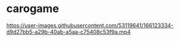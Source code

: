 # carogame

https://user-images.githubusercontent.com/53119641/166123334-d9d27bb5-a29b-40ab-a5aa-c75408c53f9a.mp4

